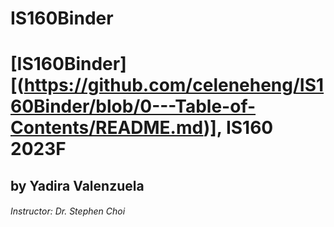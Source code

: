 # IS160Binder
# [IS160Binder][(https://github.com/celeneheng/IS160Binder/blob/0---Table-of-Contents/README.md)], IS160 2023F #

## by Yadira Valenzuela ##
###### Instructor:  Dr. Stephen Choi ######
